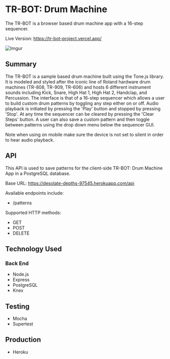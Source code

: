 # TR-BOT: Drum Machine

The TR-BOT is a browser based drum machine app with a 16-step sequencer.

Live Version: <https://tr-bot-project.vercel.app/>

![Imgur](https://i.imgur.com/4CZkK6l.png)

## Summary

The TR-BOT is a sample based drum machine built using the Tone.js library. It is modeled and styled after the iconic line of Roland hardware drum machines (TR-808, TR-909, TR-606) and hosts 6 different instrument sounds including Kick, Snare, High Hat 1, High Hat 2, Handclap, and Percussion. The interface is that of a 16-step sequencer which allows a user to build custom drum patterns by toggling any step either on or off. Audio playback is initiated by pressing the 'Play' button and stopped by pressing 'Stop'. At any time the sequencer can be cleared by pressing the 'Clear Steps' button. A user can also save a custom pattern and then toggle between patterns using the drop down menu below the sequencer GUI. 

Note when using on mobile make sure the device is not set to silent in order to hear audio playback.


## API

This API is used to save patterns for the client-side TR-BOT: Drum Machine App in a PostgreSQL database.

Base URL: https://desolate-depths-97545.herokuapp.com/api

Available endpoints include:
* /patterns

Supported HTTP methods:
* GET
* POST
* DELETE


## Technology Used

### Back End
* Node.js
* Express
* PostgreSQL
* Knex

## Testing
* Mocha
* Supertest

## Production
* Heroku